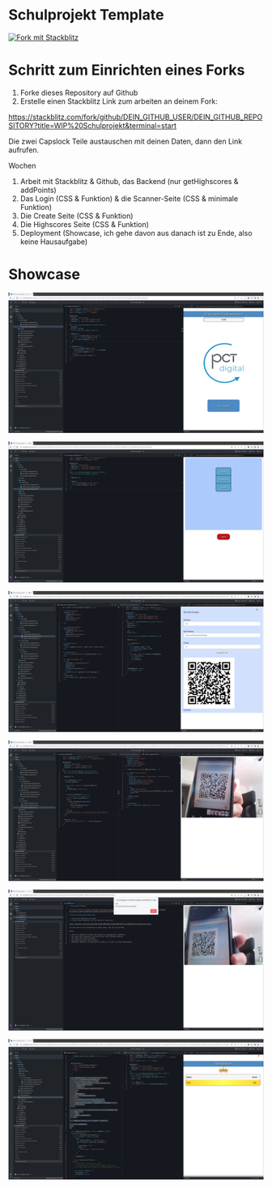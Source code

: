 # Schulprojekt Template

[![Fork mit Stackblitz](https://developer.stackblitz.com/img/open_in_stackblitz.svg)](https://stackblitz.com/fork/github/pct-cclausen/pct_digital_klimaschutzApp_Musterloesung_Lehrkraefte?title=WIP%20Schulprojekt&terminal=start)

# Schritt zum Einrichten eines Forks

1. Forke dieses Repository auf Github
1. Erstelle einen Stackblitz Link zum arbeiten an deinem Fork:

https://stackblitz.com/fork/github/DEIN_GITHUB_USER/DEIN_GITHUB_REPOSITORY?title=WIP%20Schulprojekt&terminal=start

Die zwei Capslock Teile austauschen mit deinen Daten, dann den Link aufrufen.

Wochen

1. Arbeit mit Stackblitz & Github, das Backend (nur getHighscores & addPoints)
2. Das Login (CSS & Funktion) & die Scanner-Seite (CSS & minimale Funktion)
3. Die Create Seite (CSS & Funktion)
4. Die Highscores Seite (CSS & Funktion)
5. Deployment (Showcase, ich gehe davon aus danach ist zu Ende, also keine Hausaufgabe)


# Showcase
![Login](1_login.png)

![Menu](2_menu.png)

![Create](3_create.png)

![Scan](4_scan.png)

![Points](5_points.png)

![Highscore](6_highscore.png)
